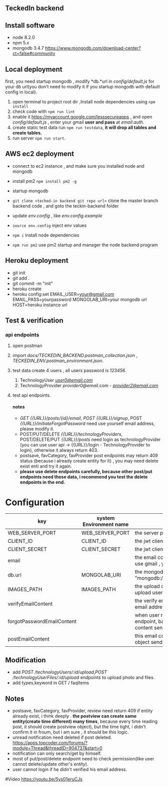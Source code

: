 ## TeckedIn backend

## Install software

- node 8.2.0
- npm 5.x
- mongodb 3.4.7  https://www.mongodb.com/download-center?ct=false#community



## Local deployment

first, you need startup mongodb , modify *db.*url in *config/default.js* for your db url(you don't need to modify it if you startup mongodb with default config in local).

1. open terminal to project root dir ,Install node dependencies using `npm install`
2. check code with `npm run lint`
3. enable it https://myaccount.google.com/lesssecureapps , and open *config/default.js* , enter your gmail **user and pass** at *email.auth*.
4. create static test data run `npm run testdata`, **it will drop all tables and create tables.**
5. run server `npm run start`.


## AWS ec2 deployment

- connect to ec2 instance , and make sure you installed node and mongodb
- install pm2 `npm install pm2 -g`
- startup mongodb
- `git clone <teched-in backend git repo url>` clone the master branch backend code , and goto the teckin-backend folder


- update *env.config* , like *env.config.example*
- `source env.config`  inject env values
- `npm i` install node dependencies 
- `npm run pm2` use pm2 startup and manager the node backend program

## Heroku deployment

- git init
- git add .
- git commit -m "init"
- heroku create
- heroku config:set EMAIL_USER=your@gmail.com EMAIL_PASS=yourpassword MONGOLAB_URI=your mongodb url HOST=heroku instance url

## Test & verification

### api endpoints

1. open postman 

2. import *docs/TECKEDIN_BACKEND.postman_collection.json* , *TECKEDIN_ENV.postman_environment.json*.

3. test data create 4 users , all users password is *123456*.

   1. TechnologyUser *user0@email.com*
   2. TechnologyProvider *provider0@email*.com  - *provider2@email.com*

4. test api endpoints.

   #### notes

   - *GET {{URL}}/posts/{id}/email*, *POST {{URL}}/signup*, POST *{{URL}}/initiateForgotPassword* need use yourself email address, please modify it.
   - POST/PUT/DELETE *{{URL}}/technologyProviders*, POST/DELETE/PUT *{{URL}}/posts* need login as technologyProvider (you can use user api -> {{URL}}/login - TechnologyProvider to login), otherwise it always return 403.
   - postsave, favCategory, favProvider post endpoints may return 409 status (because i  already create entity for it) , you may need delete exist enti and try it again.
   - **please use delete endpoints carefully, because other post/put endpoints need these data, i recommend  you test the delete endpoints in the end.**


# Configuration

| key                        | system Environment name | description                              |
| -------------------------- | ----------------------- | ---------------------------------------- |
| WEB_SERVER_PORT            | WEB_SERVER_PORT         | the server port                          |
| CLIENT_ID                  | CLIENT_ID               | the jwt client id                        |
| CLIENT_SECRET              | CLIENT_SECRET           | the jwt client secret                    |
| email                      |                         | the email config used for nodermail , default use gmail , you need update user and pass. |
| db.url                     | MONGOLAB_URI            | the mongodb connect uri , for example "mongodb://localhost:27017/TECKEDIN_DEV |
| IMAGES_PATH                | IMAGES_PATH             | the upload dir full path , current used for upload user photos and files. |
| verifyEmailContent         |                         | the verify email content that send to user email address to verify email |
| forgotPasswordEmailContent |                         | when user request  initiateForgotPassword endpoint, backend will according this email content send an email to user |
| postEmailContent           |                         | this email content that will contain the post object send to user |





## Modification 

- add *POST /technologyUsers/:id/upload*,*POST /technologyUserFiles/:id/upload* endpoints to upload photo and files.
- add types,keyword in GET / faqItems


## Notes 

- postsave, favCategory, favProvider, review need return 409 if entity already exist, i think deeply . **the postview can create same entity(create time different) many times**, because every time reading post, it should create postview object), but the time tight, i didn't confirm it in froum, but i am sure , it should be this logic.
- unread notification need deleted if post deleted. https://apps.topcoder.com/forums/?module=Thread&threadID=904737&start=0
- notification can only search/get by himself.
- most of put/post/delete endpoint need to check permission(like user cannot delete/update other's entity).
- user cannot login if he didn't verified his email address.



#Video
<https://youtu.be/5ys01eruCJs>
